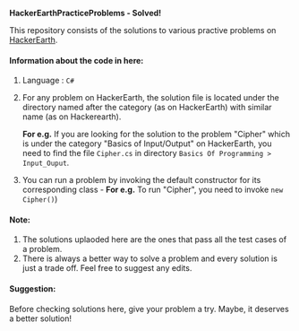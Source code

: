 **HackerEarthPracticeProblems - Solved!**

This repository consists of the solutions to various practive problems on [HackerEarth](https://www.hackerearth.com/ "HackerEarth").

#### Information about the code in here: ####
1. Language : `C#`
2. For any problem on HackerEarth, the solution file is located under the directory named after the category (as on HackerEarth) with similar name (as on Hackerearth).

   **For e.g.** If you are looking for the solution to the problem "Cipher" which is under the category "Basics of Input/Output" on HackerEarth, you need to find the file `Cipher.cs` in directory `Basics Of Programming > Input_Ouput`.
3. You can run a problem by invoking the default constructor for its corresponding class - **For e.g.** To run "Cipher", you need to invoke `new Cipher()`)

#### Note: ####
1. The solutions uplaoded here are the ones that pass all the test cases of a problem.
2. There is always a better way to solve a problem and every solution is just a trade off. Feel free to suggest any edits.

#### Suggestion: ####
Before checking solutions here, give your problem a try. Maybe, it deserves a better solution!
